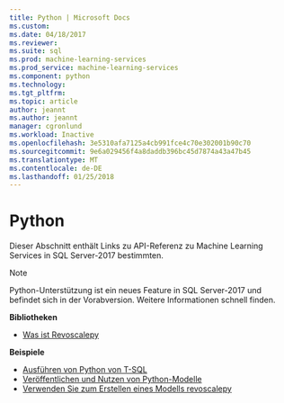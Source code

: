 ```yaml
---
title: Python | Microsoft Docs
ms.custom: 
ms.date: 04/18/2017
ms.reviewer: 
ms.suite: sql
ms.prod: machine-learning-services
ms.prod_service: machine-learning-services
ms.component: python
ms.technology: 
ms.tgt_pltfrm: 
ms.topic: article
author: jeannt
ms.author: jeannt
manager: cgronlund
ms.workload: Inactive
ms.openlocfilehash: 3e5310afa7125a4cb991fce4c70e302001b90c70
ms.sourcegitcommit: 9e6a029456f4a8daddb396bc45d7874a43a47b45
ms.translationtype: MT
ms.contentlocale: de-DE
ms.lasthandoff: 01/25/2018
---
```

# <a name="python"></a>Python

Dieser Abschnitt enthält Links zu API-Referenz zu Machine Learning Services in SQL Server-2017 bestimmten.

> [!NOTE]
> Python-Unterstützung ist ein neues Feature in SQL Server-2017 und befindet sich in der Vorabversion. Weitere Informationen schnell finden.

**Bibliotheken**

+ [Was ist Revoscalepy](what-is-revoscalepy.md)

**Beispiele**

+ [Ausführen von Python von T-SQL](../tutorials/run-python-using-t-sql.md)
+ [Veröffentlichen und Nutzen von Python-Modelle](publish-consume-python-code.md)
+ [Verwenden Sie zum Erstellen eines Modells revoscalepy](../tutorials/use-python-revoscalepy-to-create-model.md)


